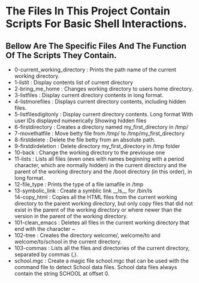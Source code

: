 <h1>The Files In This Project Contain Scripts For Basic Shell Interactions.</h1>
<h2>Bellow Are The Specific Files And The Function Of The Scripts They Contain.</h2>
  

<ul>
	<li>
		0-current_working_directory : Prints the path name of the current working directory.
	</li>
	<li>
		1-listit : Display contents list of current directory
	</li>
	<li>
		2-bring_me_home : Changes working directory to users home directory.
	</li>
	<li>
		3-listfiles : Display current directory contents in long format.
	</li>
	<li>
		4-listmorefiles : Displays current directory contents, including hidden files.
	</li>
	<li>
		5-listfilesdigitonly :        
			Display current directory contents.                 
				Long format
                		With user IDs displayed numeerically 
                		Showing hidden files
	</li>
	<li>
		6-firstdirectory : Creates a directory named my_first_directory in /tmp/
	</li>
	<li>
		7-movethatfile : Move betty file from /tmp/ to /tmp/my_first_directory
	</li>
	<li>
		8-firstdelete : Delete the file betty from an absolute path.
	</li>
	<li>
		9-firstdirdeletion : Delete directory my_first_directory in /tmp folder
	</li>
	<li>
		10-back : Change the working directory to the previouse one
	</li>
	<li>
		11-lists : Lists all files (even ones with names beginning with a period character, which are normally hidden) in the current directory and the parent of the working directory and the /boot directory (in this order), in long format.
	</li>
	<li>
		12-file_type : Prints the type of a file iamafile in /tmp
	</li>
	<li>
		13-symbolic_link : Create a symblic link __ls__ for /bin/ls
	</li>
		14-copy_html : Copies all the HTML files from the current working directory to 
		the parent working directory, but only copy files that did not exist in the parent 
		of the working directory or where newer than the version in the parent of the 
		working directory.
	<li>
		101-clean_emacs : Deletes all files in the current working directory that end with the character ~
	</li>
	<li>
		102-tree : Creates the directory welcome/, welcome/to and welcome/to/school in the current directory.
	</li>
	<li>
		103-commas : Lists all the files and directories of the current directory, separated by commas (,).
	</li>
	<li>	
		school.mgc : Create a magic file school.mgc that can be used with the command file to detect School data files. School data files always contain the string SCHOOL at offset 0.
	</li>

</ul>

















 
